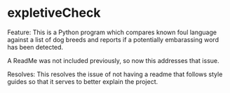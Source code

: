 # expletiveCheck

Feature: This is a Python program which compares known foul language against a list of dog breeds and reports if a potentially embarassing word has been detected.

A ReadMe was not included previously, so now this addresses that issue.

Resolves: This resolves the issue of not having a readme that follows style guides so that it serves to better explain the project.
